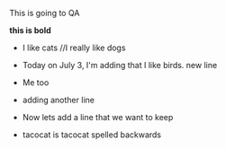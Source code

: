 This is going to QA

**this is bold**

* I like cats //I really like dogs

* Today on July 3, I'm adding that I like birds. new line
* Me too

* adding another line
* Now lets add a line that we want to keep

* tacocat is tacocat spelled backwards